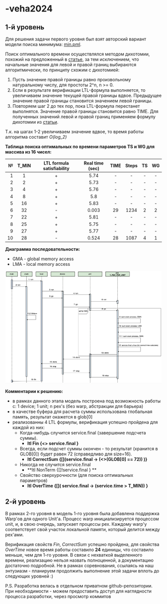 # -veha2024

## 1-й уровень

Для решения задачи первого уровня был взят авторский вариант модели поиска
минимума: [min.pml].

Поиск оптимального времени осуществлялся методом дихотомии, похожий на
предложенный в [статье][autotune-paper], за тем исключением, что начальные
значения для левой и правой границ выбираются алгоритмически,
по принципу схожим с дихотомией:

1. Пусть значение правой границы равно произвольному натуральному числу,
для простоты 2^n, n >= 0.
2. Если в результате верификации LTL-формула выполняется, то увеличиваем значение
текущей правой границы вдвое.
Предыдущее значение правой границы становится значением левой границы.
3. Повторяем шаг 2 до тех пор, пока LTL-формула перестанет выполнятся.
Значение правой границы становится равно TIME.
Для полученных значений левой и правой границ применяем формулу дихотомии из
[статьи][autotune-paper].

Т.к. на шагах 1-2 увеличиваем значение вдвое, то время работы алгоритма составит *O(log_2)*

**Таблица поиска оптимальных по времени параметров TS и WG для массива из 16 чисел:**

|№|T_MIN|LTL formula satisfiability|Real time (sec)|TIME|Steps|TS|WG|
|-:|:-:|:-:|:-:|:-:|:-:|:-:|:-:|
|1|1|+|5.74|-|-|-|-|
|2|2|+|5.73|-|-|-|-|
|3|4|+|5.76|-|-|-|-|
|4|8|+|5.8|-|-|-|-|
|5|16|+|5.83|-|-|-|-|
|6|32|-|0.003|29|1234|2|2|
|7|22|+|5.81|-|-|-|-|
|8|25|+|5.75|-|-|-|-|
|9|27|+|5.77|-|-|-|-|
|10|28|-|0.524|28|1087|4|1|

**Диаграмма последовательности:**
- GMA - global memory access
- LMA - local memory access

![img.png](docs%2Fimg.png)

[min.pml]: https://github.com/SergeyStaroletov/PromelaSamples/blob/master/autotune_opencl/min.pml
[autotune-paper]: https://arxiv.org/pdf/2305.09130

**Комментарии к решению:**
* в рамках данного этапа модель построена под возможность работы с: 1 device; 1 unit; n pex's (без warp, абстракции для барьера)
* в качестве буфера для расчета суммы использована глобальная память, результат окажется в glob[0]
* реализованны 4 LTL формулы, верификация успешно пройдена для каждой из них:
  + Когда-нибудь случится service.final (завершение подсчета суммы).
    - **ltl Fin {<> service.final }**
  + Всегда, если подсчет суммы окончен - то результат (хранится в GLOB[0]) будет равен 72 (справедливо для size=16).
    - **ltl CorrectSum {[](service.final -> (<>(GLOB[0] == 72)) )}**
  + Никогда не случится service.final
    - **ltl NonTerm {[]!service.final } **
  + Свойство сверхурочности (для поиска оптимальных параметров)
    - **ltl OverTime {[]( service.final -> (service.time > T_MIN)) }**


## 2-й уровень

В рамках 2-го уровня в модель 1-го уровня была добавлена поддержка Warp'ов для одного
Unit'а. Процесс warp инициализируется процессом unit, и, в свою очередь,
запускает процессы pex. Каждому warp'у соответствует свой участок локальной
памяти, который делится между pex'ами.

Верификация свойств *Fin*, *CorrectSum* успешно пройдена, для свойства *OverTime*
новое время работы составило **24** единицы, что составило меньше, чем для 1-го
уровня.
В связи с нехваткой выделенного времени, реализацию нельзя назвать полноценной, а документацию достаточно подробной. Не в рамках соревнования, ссылаясь на наш энтузиазм - планируем продолжить выполнение этой задачи вплоть до следующих уровней :)


P.S. Разработка велась в отдельном приватном github-репозитории. При необходимости - можем предоставить доступ для наглядности процесса разработки, через просмотр коммитов 
